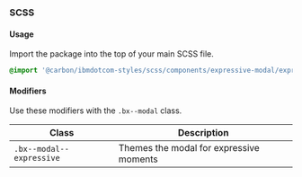 ### SCSS

#### Usage

Import the package into the top of your main SCSS file.

```css
@import '@carbon/ibmdotcom-styles/scss/components/expressive-modal/expressive-modal';
```

#### Modifiers

Use these modifiers with the `.bx--modal` class.

| Class                    | Description                             |
| ------------------------ | --------------------------------------- |
| `.bx--modal--expressive` | Themes the modal for expressive moments |
